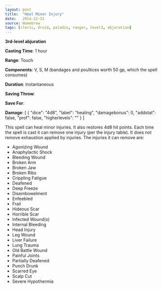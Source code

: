 ```yaml
---
layout: post
title:  "Heal Minor Injury"
date:   2014-12-31
source: Homebrew
tags: [cleric, druid, paladin, ranger, level3, abjuration]
---
```


**3rd-level abjuration**

**Casting Time**: 1 hour

**Range**: Touch

**Components**: V, S, M (bandages and poultices worth 50 gp, which the spell consumes)

**Duration**: Instantaneous

**Saving Throw**:

**Save For**:

**Damage**: [ { "dice": "4d8", "label": "healing", "damagebonus": 0, "addstat": false, "prof": false, "higherlevels": "" } ]

This spell can heal minor injuries. It also restores 4d8 hit points. Each time the spell is cast it can remove one injury (per the injury table). It does not remove exhaustion applied by injuries. The injuries it can remove are:

* Agonizing Wound
* Anaphylactic Shock
* Bleeding Wound
* Broken Arm
* Broken Jaw
* Broken Ribs
* Crippling Fatigue
* Deafened
* Deep Freeze
* Disembowelment
* Enfeebled
* Frail
* Hideous Scar
* Horrible Scar
* Infected Wound(s)
* Internal Bleeding
* Head Injury
* Leg Wound
* Liver Failure
* Lung Trauma
* Old Battle Wound
* Painful Joints
* Partially Deafened
* Punch Drunk
* Scarred Eye
* Scalp Cut
* Severe Hypothermia